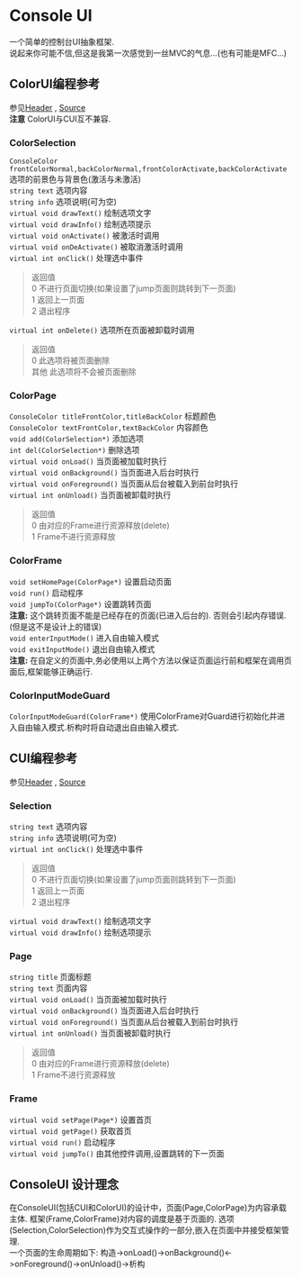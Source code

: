 # Console UI  
一个简单的控制台UI抽象框架.  
说起来你可能不信,但这是我第一次感觉到一丝MVC的气息...(也有可能是MFC...)  

## ColorUI编程参考
参见[Header](ConsoleUI/ColorUI.h) , [Source](ConsoleUI/ColorUI.cpp)  
**注意** ColorUI与CUI互不兼容.  
### ColorSelection
`ConsoleColor frontColorNormal,backColorNormal,frontColorActivate,backColorActivate` 选项的前景色与背景色(激活与未激活)  
`string text` 选项内容  
`string info` 选项说明(可为空)  
`virtual void drawText()` 绘制选项文字  
`virtual void drawInfo()` 绘制选项提示  
`virtual void onActivate()` 被激活时调用  
`virtual void onDeActivate()` 被取消激活时调用  
`virtual int onClick()` 处理选中事件  
> 返回值  
0 不进行页面切换(如果设置了jump页面则跳转到下一页面)  
1 返回上一页面  
2 退出程序  

`virtual int onDelete()` 选项所在页面被卸载时调用  
> 返回值  
0 此选项将被页面删除  
其他 此选项将不会被页面删除

### ColorPage
`ConsoleColor titleFrontColor,titleBackColor` 标题颜色  
`ConsoleColor textFrontColor,textBackColor` 内容颜色  
`void add(ColorSelection*)` 添加选项  
`int del(ColorSelection*)` 删除选项  
`virtual void onLoad()` 当页面被加载时执行  
`virtual void onBackground()` 当页面进入后台时执行  
`virtual void onForeground()` 当页面从后台被载入到前台时执行  
`virtual int onUnload()` 当页面被卸载时执行
> 返回值  
0 由对应的Frame进行资源释放(delete)  
1 Frame不进行资源释放

### ColorFrame
`void setHomePage(ColorPage*)` 设置启动页面  
`void run()` 启动程序  
`void jumpTo(ColorPage*)` 设置跳转页面  
**注意:** 这个跳转页面不能是已经存在的页面(已进入后台的). 否则会引起内存错误.(但是这不是设计上的错误)  
`void enterInputMode()` 进入自由输入模式  
`void exitInputMode()` 退出自由输入模式  
**注意:** 在自定义的页面中,务必使用以上两个方法以保证页面运行前和框架在调用页面后,框架能够正确运行.

### ColorInputModeGuard
`ColorInputModeGuard(ColorFrame*)` 使用ColorFrame对Guard进行初始化并进入自由输入模式.析构时将自动退出自由输入模式.  



## CUI编程参考
参见[Header](ConsoleUI/CUI.h) , [Source](ConsoleUI/CUI.cpp)  
### Selection
`string text` 选项内容  
`string info` 选项说明(可为空)  
`virtual int onClick()` 处理选中事件  
> 返回值  
0 不进行页面切换(如果设置了jump页面则跳转到下一页面)  
1 返回上一页面  
2 退出程序  

`virtual void drawText()` 绘制选项文字  
`virtual void drawInfo()` 绘制选项提示  

### Page
`string title` 页面标题  
`string text` 页面内容  
`virtual void onLoad()` 当页面被加载时执行  
`virtual void onBackground()` 当页面进入后台时执行  
`virtual void onForeground()` 当页面从后台被载入到前台时执行  
`virtual int onUnload()` 当页面被卸载时执行
> 返回值  
0 由对应的Frame进行资源释放(delete)  
1 Frame不进行资源释放

### Frame  
`virtual void setPage(Page*)` 设置首页  
`virtual void getPage()` 获取首页  
`virtual void run()` 启动程序  
`virtual void jumpTo()` 由其他控件调用,设置跳转的下一页面  

## ConsoleUI 设计理念 
在ConsoleUI(包括CUI和ColorUI)的设计中，页面(Page,ColorPage)为内容承载主体. 框架(Frame,ColorFrame)对内容的调度是基于页面的. 选项(Selection,ColorSelection)作为交互式操作的一部分,嵌入在页面中并接受框架管理.  
一个页面的生命周期如下:  构造->onLoad()->onBackground()<->onForeground()->onUnload()->析构  
